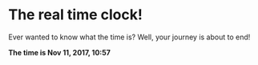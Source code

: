 # The real time clock!

Ever wanted to know what the time is? Well, your journey is about to end!

**The time is Nov 11, 2017, 10:57**